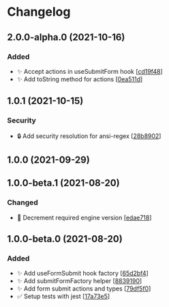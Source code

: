 # Changelog

<a name="2.0.0-alpha.0"></a>
## 2.0.0-alpha.0 (2021-10-16)

### Added

- ✨ Accept actions in useSubmitForm hook [[cd19f48](https://github.com/AckeeCZ/react-final-form-redux-submit/commit/cd19f484dd0b658e7d3640cca921688a762fea9c)]
- ✨ Add toString method for actions [[0ea511d](https://github.com/AckeeCZ/react-final-form-redux-submit/commit/0ea511d6490ffd3b9f9d1b6810d0808c2626f01e)]

<a name="1.0.1"></a>
## 1.0.1 (2021-10-15)

### Security

- 🔒 Add security resolution for ansi-regex [[28b8902](https://github.com/AckeeCZ/react-final-form-redux-submit/commit/28b890207fbf4561bec1cb1db0c129bebbaffebc)]


<a name="1.0.0"></a>
## 1.0.0 (2021-09-29)

<a name="1.0.0-beta.1"></a>
## 1.0.0-beta.1 (2021-08-20)

### Changed

- 🔧 Decrement required engine version [[edae718](https://github.com/AckeeCZ/react-final-form-redux-submit/commit/edae718cc89f921813bf03be2eb6f1dbb204a5bb)]


<a name="1.0.0-beta.0"></a>
## 1.0.0-beta.0 (2021-08-20)

### Added

- ✨ Add useFormSubmit hook factory [[65d2bf4](https://github.com/AckeeCZ/react-final-form-redux-submit/commit/65d2bf49b36154d2b506053f0553c407d45f34e0)]
- ✨ Add submitFormFactory helper [[8839190](https://github.com/AckeeCZ/react-final-form-redux-submit/commit/8839190b4614c6399400b8c9509bd6f6061bcd25)]
- ✨ Add form submit actions and types [[79df5f0](https://github.com/AckeeCZ/react-final-form-redux-submit/commit/79df5f04ccaa32e64f03cace1d98478993f97556)]
- ✅ Setup tests with jest [[17a73e5](https://github.com/AckeeCZ/react-final-form-redux-submit/commit/17a73e504097a6ebca39d2d6464e266a2562bda1)]

